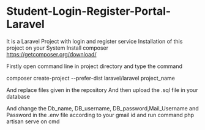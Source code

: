 # Student-Login-Register-Portal-Laravel
It is a Laravel Project with login and register service
Installation of this project on your System
Install composer
https://getcomposer.org/download/

Firstly open command line in project directory and type the command

composer create-project --prefer-dist laravel/laravel project_name

And replace files given in the repository
And then upload the .sql file in your database

And change the Db_name, DB_username, DB_password,Mail_Username and Password in the .env file according to your gmail id 
and run command php artisan serve on cmd
  
    
